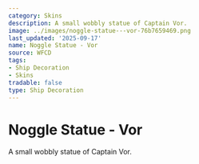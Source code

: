 ```yaml
---
category: Skins
description: A small wobbly statue of Captain Vor.
image: ../images/noggle-statue---vor-76b7659469.png
last_updated: '2025-09-17'
name: Noggle Statue - Vor
source: WFCD
tags:
- Ship Decoration
- Skins
tradable: false
type: Ship Decoration
---
```


# Noggle Statue - Vor

A small wobbly statue of Captain Vor.

